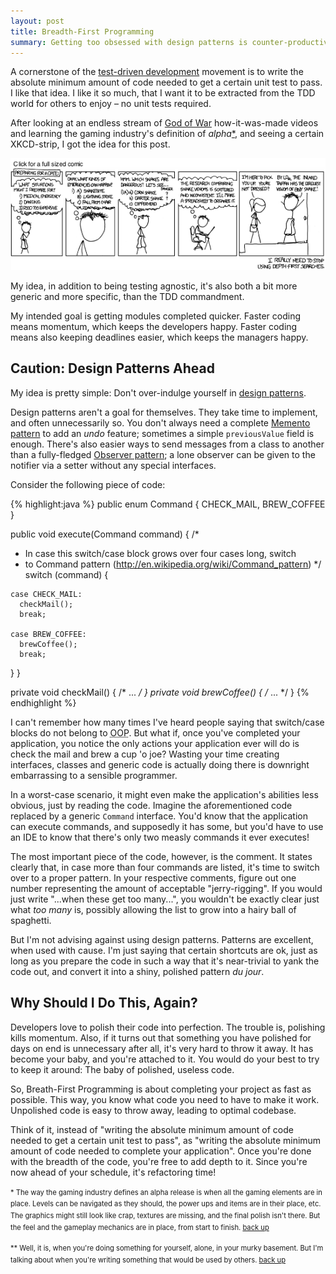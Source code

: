 ```yaml
---
layout: post
title: Breadth-First Programming
summary: Getting too obsessed with design patterns is counter-productive.
---
```


A cornerstone of the [test-driven development][tdd] movement is to write the absolute minimum amount of code needed to get a certain unit test to pass. I like that idea. I like it so much, that I want it to be extracted from the TDD world for others to enjoy &ndash; no unit tests required.

After looking at an endless stream of [God of War][gow] how-it-was-made videos and learning the gaming industry's definition of _alpha_<a name="alpha-up" href="#alpha-down">*</a>, and seeing a certain XKCD-strip, I got the idea for this post.

<a href="http://xkcd.com/761/" target="_blank">
<img src="/media/breadth-first-programming/dfs_xkcd.png" alt="An XKCD comic strip on the hazards of depth-first-searching on Wikipedia">
</a>

My idea, in addition to being testing agnostic, it's also both a bit more generic and more specific, than the TDD commandment.

My intended goal is getting modules completed quicker. Faster coding means momentum, which keeps the developers happy. Faster coding means also keeping deadlines easier, which keeps the managers happy.

## Caution: Design Patterns Ahead

My idea is pretty simple: Don't over-indulge yourself in [design patterns][dp].

Design patterns aren't a goal for themselves. They take time to implement, and often unnecessarily so. You don't always need a complete [Memento pattern][memento] to add an _undo_ feature; sometimes a simple `previousValue` field is enough. There's also easier ways to send messages from a class to another than a fully-fledged [Observer pattern][observer]; a lone observer can be given to the notifier via a setter without any special interfaces.

Consider the following piece of code:

{% highlight:java %}
public enum Command { CHECK_MAIL, BREW_COFFEE }

public void execute(Command command) {
  /*
   * In case this switch/case block grows over four cases long, switch 
   * to Command pattern (http://en.wikipedia.org/wiki/Command_pattern)
   */
  switch (command) {
  
    case CHECK_MAIL:
  	  checkMail();
      break;
      
  	case BREW_COFFEE:
      brewCoffee();
      break;
  }
}

private void checkMail()  { /* ... */ }
private void brewCoffee() { /* ... */ }
{% endhighlight %}

I can't remember how many times I've heard people saying that switch/case blocks do not belong to <abbr title="Object Oriented Programming">OOP</abbr>. But what if, once you've completed your application, you notice the only actions your application ever will do is check the mail and brew a cup 'o joe? Wasting your time creating interfaces, classes and generic code is actually doing there is downright embarrassing to a sensible programmer. 

In a worst-case scenario, it might even make the application's abilities less obvious, just by reading the code. Imagine the aforementioned code replaced by a generic `Command` interface. You'd know that the application can execute commands, and supposedly it has some, but you'd have to use an IDE to know that there's only two measly commands it ever executes!

The most important piece of the code, however, is the comment. It states clearly that, in case more than four commands are listed, it's time to switch over to a proper pattern. In your respective comments, figure out one number representing the amount of acceptable "jerry-rigging". If you would just write "...when these get too many...", you wouldn't be exactly clear just what _too many_ is, possibly allowing the list to grow into a hairy ball of spaghetti.

But I'm not advising against using design patterns. Patterns are excellent, when used with cause. I'm just saying that certain shortcuts are ok, just as long as you prepare the code in such a way that it's near-trivial to yank the code out, and convert it into a shiny, polished pattern _du jour_.

## Why Should I Do This, Again?

Developers love to polish their code into perfection. The trouble is, polishing kills momentum. Also, if it turns out that something you have polished for days on end is unnecessary after all, it's very hard to throw it away. It has become your baby, and you're attached to it. You would do your best to try to keep it around: The baby of polished, useless code.

So, Breath-First Programming is about completing your project as fast as possible. This way, you know what code you need to have to make it work. Unpolished code is easy to throw away, leading to optimal codebase. 

Think of it, instead of "writing the absolute minimum amount of code needed to get a certain unit test to pass", as "writing the absolute minimum amount of code needed to complete your application". Once you're done with the breadth of the code, you're free to add depth to it. Since you're now ahead of your schedule, it's refactoring time!

<span style="font-size: 80%; line-height: 1.5em"><a name="alpha-down">* The way the gaming industry defines an alpha release is when all the gaming elements are in place. Levels can be navigated as they should, the power ups and items are in their place, etc. The graphics might still look like crap, textures are missing, and the final polish isn't there. But the feel and the gameplay mechanics are in place, from start to finish. <a href="#alpha-up">back up</a></span>

<span style="font-size: 80%; line-height: 1.5em">** Well, it is, when you're doing something for yourself, alone, in your murky basement. But I'm talking about when you're writing something that would be used by others. <a name="fun-down"><a href="#fun-up">back up</a></span>

[memento]: http://en.wikipedia.org/wiki/Memento_pattern
[observer]: http://en.wikipedia.org/wiki/Observer_pattern
[dp]: http://en.wikipedia.org/wiki/Design_pattern_(computer_science)
[gow]: http://en.wikipedia.org/wiki/God_of_War_(series)
[tdd]: http://en.wikipedia.org/wiki/Test-driven_development